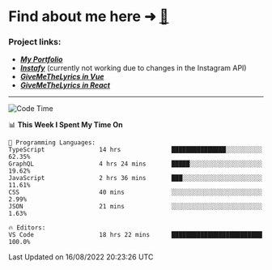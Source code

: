 # Find about me here ➜ [🧑](https://pauabella.dev)

### Project links:
- ***[My Portfolio](https://pauabella.dev)***
- ***[Instafy](https://instafy.me)*** (currently not working due to changes in the Instagram API)
- ***[GiveMeTheLyrics in Vue](https://lyrics.pauabella.dev)***
- ***[GiveMeTheLyrics in React](https://pauabella.dev/GiveMeTheLyrics)***

---
<!--START_SECTION:waka-->
![Code Time](http://img.shields.io/badge/Code%20Time-933%20hrs%2010%20mins-blue)

📊 **This Week I Spent My Time On** 

```text
💬 Programming Languages: 
TypeScript               14 hrs              ███████████████░░░░░░░░░░   62.35% 
GraphQL                  4 hrs 24 mins       █████░░░░░░░░░░░░░░░░░░░░   19.62% 
JavaScript               2 hrs 36 mins       ███░░░░░░░░░░░░░░░░░░░░░░   11.61% 
CSS                      40 mins             ░░░░░░░░░░░░░░░░░░░░░░░░░   2.99% 
JSON                     21 mins             ░░░░░░░░░░░░░░░░░░░░░░░░░   1.63%

🔥 Editors: 
VS Code                  18 hrs 22 mins      █████████████████████████   100.0%

```


 Last Updated on 16/08/2022 20:23:26 UTC
<!--END_SECTION:waka-->
